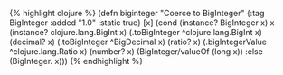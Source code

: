 {% highlight clojure %}
(defn biginteger
  "Coerce to BigInteger"
  {:tag BigInteger
   :added "1.0"
   :static true}
  [x] (cond
       (instance? BigInteger x) x
       (instance? clojure.lang.BigInt x) (.toBigInteger ^clojure.lang.BigInt x)
       (decimal? x) (.toBigInteger ^BigDecimal x)
       (ratio? x) (.bigIntegerValue ^clojure.lang.Ratio x)
       (number? x) (BigInteger/valueOf (long x))
       :else (BigInteger. x)))
{% endhighlight %}
